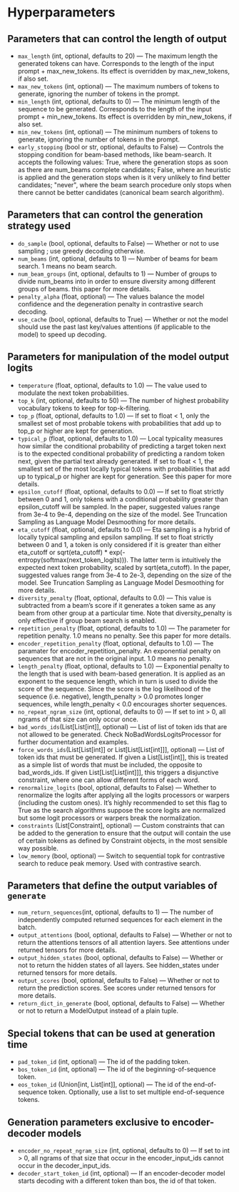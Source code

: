 # Hyperparameters


## Parameters that can control the length of output

- ```max_length``` (int, optional, defaults to 20) — The maximum length the generated tokens can have. Corresponds to the length of the input prompt + max_new_tokens. Its effect is overridden by max_new_tokens, if also set.
- ```max_new_tokens``` (int, optional) — The maximum numbers of tokens to generate, ignoring the number of tokens in the prompt.
- ```min_length``` (int, optional, defaults to 0) — The minimum length of the sequence to be generated. Corresponds to the length of the input prompt + min_new_tokens. Its effect is overridden by min_new_tokens, if also set.
- ```min_new_tokens``` (int, optional) — The minimum numbers of tokens to generate, ignoring the number of tokens in the prompt.
- ```early_stopping``` (bool or str, optional, defaults to False) — Controls the stopping condition for beam-based methods, like beam-search. It accepts the following values: True, where the generation stops as soon as there are num_beams complete candidates; False, where an heuristic is applied and the generation stops when is it very unlikely to find better candidates; "never", where the beam search procedure only stops when there cannot be better candidates (canonical beam search algorithm).


## Parameters that can control the generation strategy used

- ```do_sample``` (bool, optional, defaults to False) — Whether or not to use sampling ; use greedy decoding otherwise.
- ```num_beams``` (int, optional, defaults to 1) — Number of beams for beam search. 1 means no beam search.
- ```num_beam_groups``` (int, optional, defaults to 1) — Number of groups to divide num_beams into in order to ensure diversity among different groups of beams. this paper for more details.
- ```penalty_alpha``` (float, optional) — The values balance the model confidence and the degeneration penalty in contrastive search decoding.
- ```use_cache``` (bool, optional, defaults to True) — Whether or not the model should use the past last key/values attentions (if applicable to the model) to speed up decoding.


## Parameters for manipulation of the model output logits

- ```temperature``` (float, optional, defaults to 1.0) — The value used to modulate the next token probabilities.
- ```top_k``` (int, optional, defaults to 50) — The number of highest probability vocabulary tokens to keep for top-k-filtering.
- ```top_p``` (float, optional, defaults to 1.0) — If set to float < 1, only the smallest set of most probable tokens with probabilities that add up to top_p or higher are kept for generation.
- ```typical_p``` (float, optional, defaults to 1.0) — Local typicality measures how similar the conditional probability of predicting a target token next is to the expected conditional probability of predicting a random token next, given the partial text already generated. If set to float < 1, the smallest set of the most locally typical tokens with probabilities that add up to typical_p or higher are kept for generation. See this paper for more details.
- ```epsilon_cutoff``` (float, optional, defaults to 0.0) — If set to float strictly between 0 and 1, only tokens with a conditional probability greater than epsilon_cutoff will be sampled. In the paper, suggested values range from 3e-4 to 9e-4, depending on the size of the model. See Truncation Sampling as Language Model Desmoothing for more details.
- ```eta_cutoff``` (float, optional, defaults to 0.0) — Eta sampling is a hybrid of locally typical sampling and epsilon sampling. If set to float strictly between 0 and 1, a token is only considered if it is greater than either eta_cutoff or sqrt(eta_cutoff) * exp(-entropy(softmax(next_token_logits))). The latter term is intuitively the expected next token probability, scaled by sqrt(eta_cutoff). In the paper, suggested values range from 3e-4 to 2e-3, depending on the size of the model. See Truncation Sampling as Language Model Desmoothing for more details.
- ```diversity_penalty``` (float, optional, defaults to 0.0) — This value is subtracted from a beam’s score if it generates a token same as any beam from other group at a particular time. Note that diversity_penalty is only effective if group beam search is enabled.
- ```repetition_penalty``` (float, optional, defaults to 1.0) — The parameter for repetition penalty. 1.0 means no penalty. See this paper for more details.
- ```encoder_repetition_penalty``` (float, optional, defaults to 1.0) — The paramater for encoder_repetition_penalty. An exponential penalty on sequences that are not in the original input. 1.0 means no penalty.
- ```length_penalty``` (float, optional, defaults to 1.0) — Exponential penalty to the length that is used with beam-based generation. It is applied as an exponent to the sequence length, which in turn is used to divide the score of the sequence. Since the score is the log likelihood of the sequence (i.e. negative), length_penalty > 0.0 promotes longer sequences, while length_penalty < 0.0 encourages shorter sequences.
- ```no_repeat_ngram_size``` (int, optional, defaults to 0) — If set to int > 0, all ngrams of that size can only occur once.
- ```bad_words_ids```(List[List[int]], optional) — List of list of token ids that are not allowed to be generated. Check NoBadWordsLogitsProcessor for further documentation and examples.
- ```force_words_ids```(List[List[int]] or List[List[List[int]]], optional) — List of token ids that must be generated. If given a List[List[int]], this is treated as a simple list of words that must be included, the opposite to bad_words_ids. If given List[List[List[int]]], this triggers a disjunctive constraint, where one can allow different forms of each word.
- ```renormalize_logits``` (bool, optional, defaults to False) — Whether to renormalize the logits after applying all the logits processors or warpers (including the custom ones). It’s highly recommended to set this flag to True as the search algorithms suppose the score logits are normalized but some logit processors or warpers break the normalization.
- ```constraints``` (List[Constraint], optional) — Custom constraints that can be added to the generation to ensure that the output will contain the use of certain tokens as defined by Constraint objects, in the most sensible way possible.
- ```low_memory``` (bool, optional) — Switch to sequential topk for contrastive search to reduce peak memory. Used with contrastive search.

## Parameters that define the output variables of `generate`

- ```num_return_sequences```(int, optional, defaults to 1) — The number of independently computed returned sequences for each element in the batch.
- ```output_attentions``` (bool, optional, defaults to False) — Whether or not to return the attentions tensors of all attention layers. See attentions under returned tensors for more details.
- ```output_hidden_states``` (bool, optional, defaults to False) — Whether or not to return the hidden states of all layers. See hidden_states under returned tensors for more details.
- ```output_scores``` (bool, optional, defaults to False) — Whether or not to return the prediction scores. See scores under returned tensors for more details.
- ```return_dict_in_generate``` (bool, optional, defaults to False) — Whether or not to return a ModelOutput instead of a plain tuple.

## Special tokens that can be used at generation time

- ```pad_token_id``` (int, optional) — The id of the padding token.
- ```bos_token_id``` (int, optional) — The id of the beginning-of-sequence token.
- ```eos_token_id``` (Union[int, List[int]], optional) — The id of the end-of-sequence token. Optionally, use a list to set multiple end-of-sequence tokens.

## Generation parameters exclusive to encoder-decoder models

- ```encoder_no_repeat_ngram_size``` (int, optional, defaults to 0) — If set to int > 0, all ngrams of that size that occur in the encoder_input_ids cannot occur in the decoder_input_ids.
- ```decoder_start_token_id``` (int, optional) — If an encoder-decoder model starts decoding with a different token than bos, the id of that token.